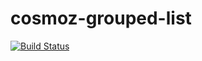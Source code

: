 cosmoz-grouped-list
====================

[![Build Status](https://travis-ci.com/Neovici/cosmoz-grouped-list.svg?branch=master)](https://travis-ci.com/Neovici/cosmoz-grouped-list)
